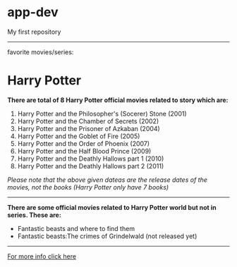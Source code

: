 # app-dev
My first repository

---

favorite movies/series:

# Harry Potter

**There are total of 8 Harry Potter official movies related to story which are:**

1. Harry Potter and the Philosopher's (Socerer) Stone (2001)
2. Harry Potter and the Chamber of Secrets (2002)
3. Harry Potter and the Prisoner of Azkaban (2004)
4. Harry Potter and the Goblet of Fire (2005)
5. Harry Potter and the Order of Phoenix (2007)
6. Harry Potter and the Half Blood Prince (2009)
7. Harry Potter and the Deathly Hallows part 1 (2010)
8. Harry Potter and the Deathly Hallows part 2 (2011)

*Please note that the above given dateas are the release dates of the movies, not the books*
*(Harry Potter only have 7 books)*

---

**There are some official movies related to Harry Potter world but not in series. These are:**

- Fantastic beasts and where to find them
- Fantastic beasts:The crimes of Grindelwald (not released yet)

---

[For more info click here](https://en.wikipedia.org/wiki/Harry_Potter)

